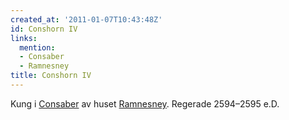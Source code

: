 ```yaml
---
created_at: '2011-01-07T10:43:48Z'
id: Conshorn IV
links:
  mention:
  - Consaber
  - Ramnesney
title: Conshorn IV
---
```


Kung i [Consaber] av huset [Ramnesney]. Regerade 2594–2595 e.D.

  [Consaber]: Consaber
  [Ramnesney]: Ramnesney